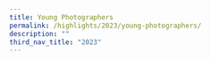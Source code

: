 ```yaml
---
title: Young Photographers
permalink: /highlights/2023/young-photographers/
description: ""
third_nav_title: "2023"
---
```

